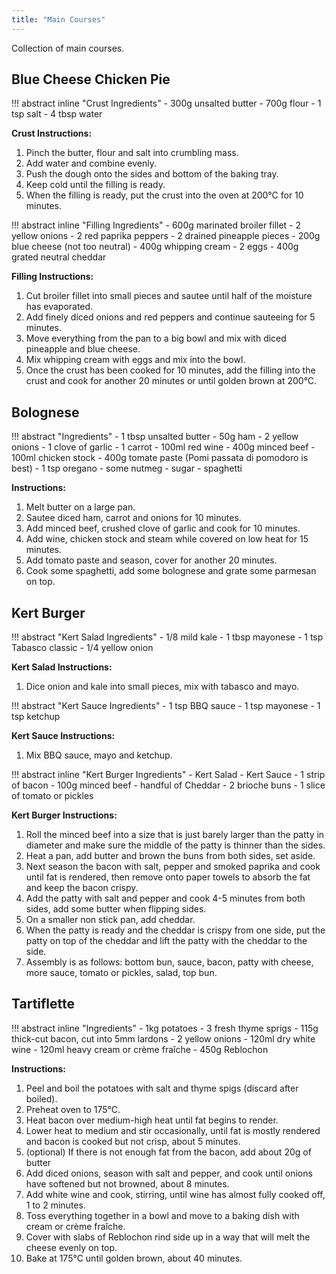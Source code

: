 ```yaml
---
title: "Main Courses"
---
```


Collection of main courses.

## Blue Cheese Chicken Pie

!!! abstract inline "Crust Ingredients"
    - 300g unsalted butter
    - 700g flour
    - 1 tsp salt 
    - 4 tbsp water

**Crust Instructions:**

1. Pinch the butter, flour and salt into crumbling mass. 
2. Add water and combine evenly.
3. Push the dough onto the sides and bottom of the baking tray.
4. Keep cold until the filling is ready.
5. When the filling is ready, put the crust into the oven at 200°C for 10 minutes.

!!! abstract inline "Filling Ingredients"
    - 600g marinated broiler fillet 
    - 2 yellow onions
    - 2 red paprika peppers
    - 2 drained pineapple pieces
    - 200g blue cheese (not too neutral)
    - 400g whipping cream
    - 2 eggs
    - 400g grated neutral cheddar

**Filling Instructions:**

1. Cut broiler fillet into small pieces and sautee until half of the moisture has evaporated.
2. Add finely diced onions and red peppers and continue sauteeing for 5 minutes.
3. Move everything from the pan to a big bowl and mix with diced pineapple and blue cheese.
4. Mix whipping cream with eggs and mix into the bowl.
5. Once the crust has been cooked for 10 minutes, add the filling into the crust and cook for another 20 minutes or until golden brown at 200°C.

## Bolognese

!!! abstract "Ingredients"
    - 1 tbsp unsalted butter
    - 50g ham
    - 2 yellow onions
    - 1 clove of garlic
    - 1 carrot
    - 100ml red wine
    - 400g minced beef
    - 100ml chicken stock
    - 400g tomate paste (Pomi passata di pomodoro is best)
    - 1 tsp oregano
    - some nutmeg
    - sugar
    - spaghetti

**Instructions:**

1. Melt butter on a large pan.
2. Sautee diced ham, carrot and onions for 10 minutes.
3. Add minced beef, crushed clove of garlic and cook for 10 minutes.
4. Add wine, chicken stock and steam while covered on low heat for 15 minutes.
5. Add tomato paste and season, cover for another 20 minutes.
6. Cook some spaghetti, add some bolognese and grate some parmesan on top.

## Kert Burger

!!! abstract "Kert Salad Ingredients"
    - 1/8 mild kale
    - 1 tbsp mayonese
    - 1 tsp Tabasco classic
    - 1/4 yellow onion

**Kert Salad Instructions:**

1. Dice onion and kale into small pieces, mix with tabasco and mayo.

!!! abstract "Kert Sauce Ingredients"
    - 1 tsp BBQ sauce
    - 1 tsp mayonese
    - 1 tsp ketchup

**Kert Sauce Instructions:**

1. Mix BBQ sauce, mayo and ketchup.

!!! abstract inline "Kert Burger Ingredients"
    - Kert Salad
    - Kert Sauce
    - 1 strip of bacon
    - 100g minced beef
    - handful of Cheddar
    - 2 brioche buns
    - 1 slice of tomato or pickles 

**Kert Burger Instructions:**

1. Roll the minced beef into a size that is just barely larger than the patty in diameter and make sure the middle of the patty is thinner than the sides. 
2. Heat a pan, add butter and brown the buns from both sides, set aside.
3. Next season the bacon with salt, pepper and smoked paprika and cook until fat is rendered, then remove onto paper towels to absorb the fat and keep the bacon crispy.
4. Add the patty with salt and pepper and cook 4-5 minutes from both sides, add some butter when flipping sides.
5. On a smaller non stick pan, add cheddar.
6. When the patty is ready and the cheddar is crispy from one side, put the patty on top of the cheddar and lift the patty with the cheddar to the side. 
7. Assembly is as follows: bottom bun, sauce, bacon, patty with cheese, more sauce, tomato or pickles, salad, top bun.

## Tartiflette 

!!! abstract inline "Ingredients"
    - 1kg potatoes
    - 3 fresh thyme sprigs 
    - 115g thick-cut bacon, cut into 5mm lardons 
    - 2 yellow onions
    - 120ml dry white wine 
    - 120ml heavy cream or crème fraîche 
    - 450g Reblochon

**Instructions:**

1. Peel and boil the potatoes with salt and thyme spigs (discard after boiled). 
2. Preheat oven to 175°C.
3. Heat bacon over medium-high heat until fat begins to render.
4. Lower heat to medium and stir occasionally, until fat is mostly rendered and bacon is cooked but not crisp, about 5 minutes.
5. (optional) If there is not enough fat from the bacon, add about 20g of butter
6. Add diced onions, season with salt and pepper, and cook until onions have softened but not browned, about 8 minutes.
7. Add white wine and cook, stirring, until wine has almost fully cooked off, 1 to 2 minutes.
8. Toss everything together in a bowl and move to a baking dish with cream or crème fraîche.
9. Cover with slabs of Reblochon rind side up in a way that will melt the cheese evenly on top. 
10. Bake at 175°C until golden brown, about 40 minutes.

